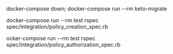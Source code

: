 docker-compose down; docker-compose run --rm keto-migrate

docker-compose run --rm test rspec spec/integration/policy_creation_spec.rb

ocker-compose run --rm test rspec spec/integration/policy_authorization_spec.rb
